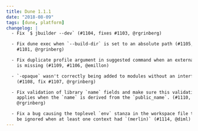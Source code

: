 ```yaml
---
title: Dune 1.1.1
date: "2018-08-09"
tags: [dune, platform]
changelog: |
  - Fix `$ jbuilder --dev` (#1104, fixes #1103, @rgrinberg)

  - Fix dune exec when `--build-dir` is set to an absolute path (#1105, fixes
    #1101, @rgrinberg)

  - Fix duplicate profile argument in suggested command when an external library
    is missing (#1109, #1106, @emillon)

  - `-opaque` wasn't correctly being added to modules without an interface.
    (#1108, fix #1107, @rgrinberg)

  - Fix validation of library `name` fields and make sure this validation also
    applies when the `name` is derived from the `public_name`. (#1110, fix #1102,
    @rgrinberg)

  - Fix a bug causing the toplevel `env` stanza in the workspace file to
    be ignored when at least one context had `(merlin)` (#1114, @diml)
---
```

